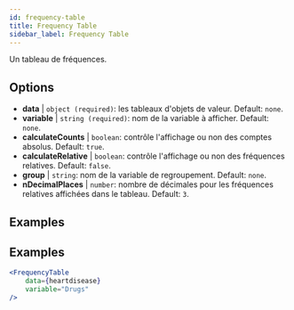 ```yaml
---
id: frequency-table
title: Frequency Table
sidebar_label: Frequency Table
---
```


Un tableau de fréquences.

## Options

* __data__ | `object (required)`: les tableaux d'objets de valeur. Default: `none`.
* __variable__ | `string (required)`: nom de la variable à afficher. Default: `none`.
* __calculateCounts__ | `boolean`: contrôle l'affichage ou non des comptes absolus. Default: `true`.
* __calculateRelative__ | `boolean`: contrôle l'affichage ou non des fréquences relatives. Default: `false`.
* __group__ | `string`: nom de la variable de regroupement. Default: `none`.
* __nDecimalPlaces__ | `number`: nombre de décimales pour les fréquences relatives affichées dans le tableau. Default: `3`.


## Examples

## Examples

```jsx live
<FrequencyTable
    data={heartdisease} 
    variable="Drugs"
/>
```

